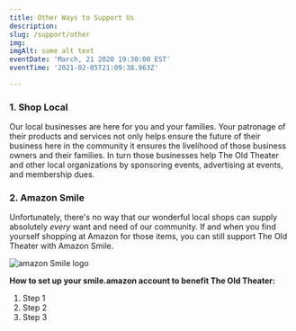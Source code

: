 ```yaml
---
title: Other Ways to Support Us
description:  
slug: /support/other
img: 
imgAlt: some alt text
eventDate: 'March, 21 2020 19:30:00 EST'
eventTime: '2021-02-05T21:09:38.963Z'

---
```




### 1.  Shop Local 
Our local businesses are here for you and your families.  Your patronage of their products and services not only helps ensure the future of their business here in the community it ensures the livelihood of those business owners and their families.  In turn those businesses help The Old Theater and other local organizations by sponsoring events, advertising at events, and membership dues.

### 2. Amazon Smile  
Unfortunately, there's no way that our wonderful local shops can supply absolutely *every* want and need of our community.   If and when you find yourself shopping at Amazon for those items, you can still support The Old Theater with Amazon Smile.  

![amazon Smile logo](https://old-theater-pics.netlify.app/img/amazon-smile-sm.jpg)

**How to set up your smile.amazon account to benefit The Old Theater:**  
1. Step 1  
2. Step 2  
3. Step 3  

